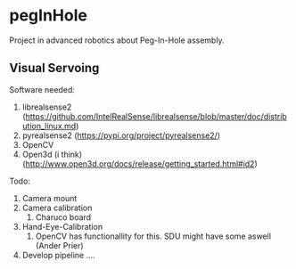 # pegInHole

Project in advanced robotics about Peg-In-Hole assembly.

## Visual Servoing

Software needed:

1. librealsense2 (https://github.com/IntelRealSense/librealsense/blob/master/doc/distribution_linux.md)
2. pyrealsense2 (https://pypi.org/project/pyrealsense2/)
3. OpenCV
4. Open3d (i think)(http://www.open3d.org/docs/release/getting_started.html#id2)

Todo:

1. Camera mount 
2. Camera calibration
   1. Charuco board 
3. Hand-Eye-Calibration
   1. OpenCV has functionallity for this. SDU might have some aswell (Ander Prier)
4. Develop pipeline ....
